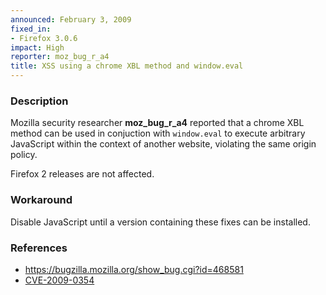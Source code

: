 ```yaml
---
announced: February 3, 2009
fixed_in:
- Firefox 3.0.6
impact: High
reporter: moz_bug_r_a4
title: XSS using a chrome XBL method and window.eval
---
```


<h3>Description</h3>

<p>Mozilla security researcher <strong>moz_bug_r_a4</strong> reported
that a chrome XBL method can be used in conjuction
with <code>window.eval</code> to execute arbitrary JavaScript within
the context of another website, violating the same origin policy.</p>

<p class="note">Firefox 2 releases are not affected.
</p>

<h3>Workaround</h3>

<p>Disable JavaScript until a version containing these fixes can be installed.</p>

<h3>References</h3>

<ul>
  <li><a href="https://bugzilla.mozilla.org/show_bug.cgi?id=468581">https://bugzilla.mozilla.org/show_bug.cgi?id=468581</a></li>
  <li><a class="ex-ref" href="http://cve.mitre.org/cgi-bin/cvename.cgi?name=CVE-2009-0354">CVE-2009-0354</a></li>
</ul>



